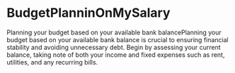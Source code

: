 # BudgetPlanninOnMySalary
Planning your budget based on your available bank balancePlanning your budget based on your available bank balance is crucial to ensuring financial stability and avoiding unnecessary debt. Begin by assessing your current balance, taking note of both your income and fixed expenses such as rent, utilities, and any recurring bills.
